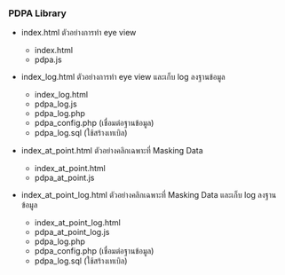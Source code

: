 ### PDPA Library

- index.html ตัวอย่างการทำ eye view
  - index.html
  - pdpa.js
  
- index_log.html  ตัวอย่างการทำ eye view และเก็บ log ลงฐานข้อมูล
  - index_log.html
  - pdpa_log.js
  - pdpa_log.php 
  - pdpa_config.php (เชื่อมต่อฐานข้อมูล)
  - pdpa_log.sql (ใช้สร้างเทเบิล) 

- index_at_point.html ตัวอย่างคลิกเฉพาะที่ Masking Data
  - index_at_point.html
  - pdpa_at_point.js


- index_at_point_log.html ตัวอย่างคลิกเฉพาะที่ Masking Data และเก็บ log ลงฐานข้อมูล
  - index_at_point_log.html
  - pdpa_at_point_log.js
  - pdpa_log.php 
  - pdpa_config.php (เชื่อมต่อฐานข้อมูล)
  - pdpa_log.sql (ใช้สร้างเทเบิล) 


